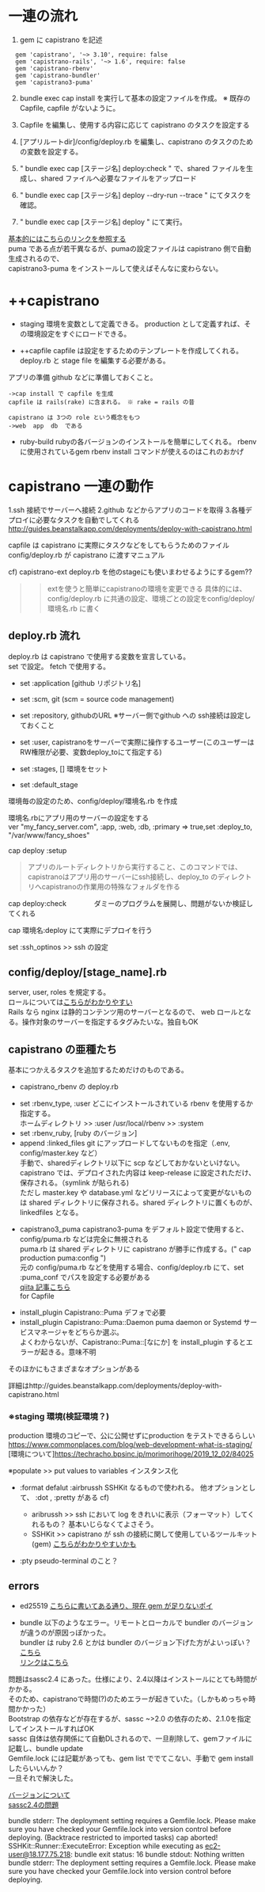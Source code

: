 # 一連の流れ
1. gem に capistrano を記述

```
  gem 'capistrano', '~> 3.10', require: false                                                                                
  gem 'capistrano-rails', '~> 1.6', require: false
  gem 'capistrano-rbenv'
  gem 'capistrano-bundler'
  gem 'capistrano3-puma'
```
 
2. bundle exec cap install を実行して基本の設定ファイルを作成。
	※ 既存の Capfile, capfile がないように。<br>

3. Capfile を編集し、使用する内容に応じて capistrano のタスクを設定する

3. [アプリルートdir]/config/deploy.rb を編集し、capistrano のタスクのための変数を設定する。

4. " bundle exec cap [ステージ名] deploy:check " で、shared ファイルを生成し、shared ファイルへ必要なファイルをアップロード

5. " bundle exec cap [ステージ名] deploy --dry-run --trace " にてタスクを確認。

6. " bundle exec cap [ステージ名] deploy " にて実行。

[基本的にはこちらのリンクを参照する](https://pikawaka.com/rails/capistrano)<br>
puma である点が若干異なるが、pumaの設定ファイルは capistrano 側で自動生成されるので、<br>
capistrano3-puma をインストールして使えばそんなに変わらない。<br>





# ++capistrano
+ staging
	  環境を変数として定義できる。
	  production として定義すれば、その環境設定をすぐにロードできる。
	  
+ ++capfile
	  capfile は設定をするためのテンプレートを作成してくれる。
	  deploy.rb と stage file を編集する必要がある。
	  
	  
 アプリの準備
	github などに準備しておくこと。

	->cap install で capfile を生成
	capfile は rails(rake) に含まれる。 ※ rake = rails の昔
	
	capistrano は 3つの role という概念をもつ
	->web  app  db  である

+ ruby-build
rubyの各バージョンのインストールを簡単にしてくれる。
rbenv に使用されているgem
rbenv install コマンドが使えるのはこれのおかげ



# capistrano 一連の動作

1.ssh 接続でサーバーへ接続
2.github などからアプリのコードを取得
3.各種デプロイに必要なタスクを自動でしてくれる
http://guides.beanstalkapp.com/deployments/deploy-with-capistrano.html

capfile は capistrano に実際にタスクなどをしてもらうためのファイル
config/deploy.rb が capistrano に渡すマニュアル

cf) capistrano-ext
deploy.rb を他のstageにも使いまわせるようにするgem??
>>extを使うと簡単にcapistranoの環境を変更できる
具体的には、config/deploy.rb に共通の設定、環境ごとの設定をconfig/deploy/環境名.rb に書く



## deploy.rb 流れ
deploy.rb は capistrano で使用する変数を宣言している。<br>
set で設定。 fetch で使用する。<br>

+ set :application [github リポジトリ名]

+ set :scm, git (scm = source code management)

+ set :repository, githubのURL      ※サーバー側でgithub への ssh接続は設定しておくこと

+ set :user, capistranoをサーバーで実際に操作するユーザー(このユーザーはRW権限が必要、変数deploy_toにて指定する)

+ set :stages, []  環境をセット

+ set :default_stage

環境毎の設定のため、config/deploy/環境名.rb を作成

環境名.rbにアプリ用のサーバーの設定をする<br>
ver "my_fancy_server.com", :app, :web, :db, :primary => true,set :deploy_to, "/var/www/fancy_shoes"

cap deploy :setup
>アプリのルートディレクトリから実行すること、このコマンドでは、capistranoはアプリ用のサーバーにssh接続し、deploy_to のディレクトリへcapistranoの作業用の特殊なフォルダを作る

 cap deploy:check　　　　ダミーのプログラムを展開し、問題がないか検証してくれる

 cap 環境名:deploy    にて実際にデプロイを行う<br>

set :ssh_optinos  >>  ssh の設定


## config/deploy/[stage_name].rb
server, user, roles を規定する。<br>
ロールについては[こちらがわかりやすい](https://techracho.bpsinc.jp/hachi8833/2021_03_10/93741)<br>
Rails なら nginx は静的コンテンツ用のサーバーとなるので、 web ロールとなる。操作対象のサーバーを指定するタグみたいな。独自もOK<br>


## 


## capistrano の亜種たち
基本につかえるタスクを追加するためだけのものである。<br>

+ capistrano_rbenv の deploy.rb
- set :rbenv_type, :user
	どこにインストールされている rbenv を使用するか指定する。<br>
	ホームディレクトリ >> :user      /usr/local/rbenv >> :system
- set :rbenv_ruby, [ruby のバージョン]
- append :linked_files  git にアップロードしてないものを指定（.env, config/master.key など）<br>
手動で、sharedディレクトリ以下に scp などしておかないといけない。<br>
capistrano では、デプロイされた内容は keep-release に設定されただけ、保存される。（symlink が貼られる)<br>
ただし master.key や database.yml などリリースによって変更がないものは shared ディレクトリに保存される。shared ディレクトリに置くものが、 linkedfiles となる。<br>


+ capistrano3_puma
capistrano3-puma をデフォルト設定で使用すると、config/puma.rb などは完全に無視される<br>
puma.rb は shared ディレクトリに capistrano が勝手に作成する。(" cap production puma:config ")<br>
元の config/puma.rb などを使用する場合、config/deploy.rb にて、set :puma_conf でパスを設定する必要がある<br>
[qiita 記事こちら](https://qiita.com/metheglin/items/227d14fff67d73d16cc2)<br>
for Capfile<br>
- install_plugin Capistrano::Puma  デフォで必要
- install_plugin Capistrano::Puma::Daemon
	puma daemon or Systemd サービスマネージャをどちらか選ぶ。<br>
	よくわからないが、Capistrano::Puma::[なにか] を install_plugin するとエラーが起きる。意味不明<br>





そのほかにもさまざまなオプションがある

詳細はhttp://guides.beanstalkapp.com/deployments/deploy-with-capistrano.html


### ※staging 環境(検証環境？)
production 環境のコピーで、公に公開せずにproduction をテストできるらしい<br>
https://www.commonplaces.com/blog/web-development-what-is-staging/<br>
[環境について]https://techracho.bpsinc.jp/morimorihoge/2019_12_02/84025<br>


※populate >> put values to variables
インスタンス化

    
+ :format
	defalut :airbrussh
	SSHKit なるもので使われる。
	他オプションとして、 :dot , :pretty がある
	cf) 
	+ aribrussh >> ssh において log をきれいに表示（フォーマット）してくれるもの？
	基本いじらなくてよさそう。
	+ SSHKit >> capistrano が ssh の接続に関して使用しているツールキット(gem)
	[こちらがわかりやすいかも](https://48n.jp/blog/2016/06/14/learn-ssh-kit/)

+ :pty
pseudo-terminal のこと？

## errors
+ ed25519 
[こちらに書いてある通り、現在 gem が足りないポイ](https://k-koh.hatenablog.com/entry/2020/04/06/125037)<br>

+ bundle
以下のようなエラー。リモートとローカルで bundler のバージョンが違うのが原因っぽかった。<br>
bundler は ruby 2.6 とかは bundler のバージョン下げた方がよいっぽい？[こちら](https://qiita.com/aykusu/items/398a244ff14d39035624)<br>
[リンクはこちら](https://qiita.com/aykusu/items/398a244ff14d39035624)<br>

問題はsassc2.4 にあった。仕様により、2.4以降はインストールにとても時間がかかる。<br>
そのため、capistranoで時間(?)のためエラーが起きていた。（しかもめっちゃ時間かかった）<br>
Bootstrap の依存などが存在するが、sassc ~>2.0 の依存のため、2.1.0を指定してインストールすればOK<br>
sassc 自体は依存関係にて自動DLされるので、一旦削除して、gemファイルに記載し、bundle update <br>
Gemfile.lock には記載があっても、gem list ででてこない、手動で gem install したらいいんか？<br>
一旦それで解決した。<br>

[バージョンについて](https://haayaaa.hatenablog.com/entry/2018/10/29/235952)<br>
[sassc2.4の問題](https://github.com/sass/sassc-ruby/issues/204)<br>




bundle stderr: The deployment setting requires a Gemfile.lock. Please make sure you have
checked your Gemfile.lock into version control before deploying.
(Backtrace restricted to imported tasks)
cap aborted!
SSHKit::Runner::ExecuteError: Exception while executing as ec2-user@18.177.75.218: bundle exit status: 16
bundle stdout: Nothing written
bundle stderr: The deployment setting requires a Gemfile.lock. Please make sure you have
checked your Gemfile.lock into version control before deploying.

